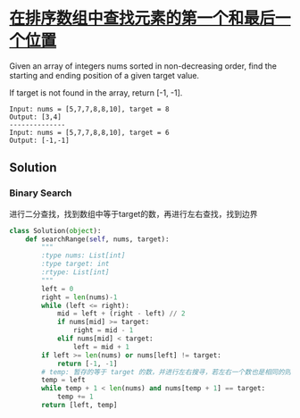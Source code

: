 # [在排序数组中查找元素的第一个和最后一个位置](https://leetcode.cn/problems/find-first-and-last-position-of-element-in-sorted-array/)

Given an array of integers nums sorted in non-decreasing order, find the starting and ending position of a given target value.

If target is not found in the array, return [-1, -1].

```
Input: nums = [5,7,7,8,8,10], target = 8
Output: [3,4]
--------------
Input: nums = [5,7,7,8,8,10], target = 6
Output: [-1,-1]
```

## Solution

### Binary Search
进行二分查找，找到数组中等于target的数，再进行左右查找，找到边界
```Python
class Solution(object):
    def searchRange(self, nums, target):
        """
        :type nums: List[int]
        :type target: int
        :rtype: List[int]
        """
        left = 0 
        right = len(nums)-1
        while (left <= right):
            mid = left + (right - left) // 2
            if nums[mid] >= target:
                right = mid - 1
            elif nums[mid] < target:
                left = mid + 1       
        if left >= len(nums) or nums[left] != target:
            return [-1, -1]
        # temp: 暂存的等于 target 的数，并进行左右搜寻，若左右一个数也是相同的则进行相应的加减
        temp = left
        while temp + 1 < len(nums) and nums[temp + 1] == target:
            temp += 1
        return [left, temp]
```
